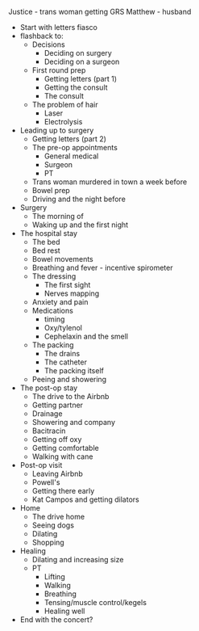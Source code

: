 ---
---

Justice - trans woman getting GRS
Matthew - husband


* Start with letters fiasco
* flashback to:
    * Decisions
        * Deciding on surgery
        * Deciding on a surgeon
    * First round prep
        * Getting letters (part 1)
        * Getting the consult
        * The consult
    * The problem of hair
        * Laser
        * Electrolysis
* Leading up to surgery
    * Getting letters (part 2)
    * The pre-op appointments
        * General medical
        * Surgeon
        * PT
    * Trans woman murdered in town a week before
    * Bowel prep
    * Driving and the night before
* Surgery
    * The morning of
    * Waking up and the first night
* The hospital stay
    * The bed
    * Bed rest
    * Bowel movements
    * Breathing and fever - incentive spirometer
    * The dressing
        * The first sight
        * Nerves mapping
    * Anxiety and pain
    * Medications
        * timing
        * Oxy/tylenol
        * Cephelaxin and the smell
    * The packing
        * The drains
        * The catheter
        * The packing itself
    * Peeing and showering
* The post-op stay
    * The drive to the Airbnb
    * Getting partner
    * Drainage
    * Showering and company
    * Bacitracin
    * Getting off oxy
    * Getting comfortable
    * Walking with cane
* Post-op visit
    * Leaving Airbnb
    * Powell's
    * Getting there early
    * Kat Campos and getting dilators
* Home
    * The drive home
    * Seeing dogs
    * Dilating
    * Shopping
* Healing
    * Dilating and increasing size
    * PT
        * Lifting
        * Walking
        * Breathing
        * Tensing/muscle control/kegels
        * Healing well
* End with the concert?
